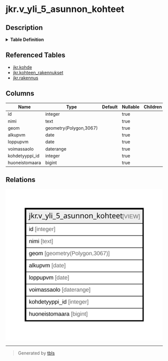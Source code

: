 # jkr.v_yli_5_asunnon_kohteet

## Description

<details>
<summary><strong>Table Definition</strong></summary>

```sql
CREATE VIEW v_yli_5_asunnon_kohteet AS (
 SELECT k.id,
    k.nimi,
    k.geom,
    k.alkupvm,
    k.loppupvm,
    k.voimassaolo,
    k.kohdetyyppi_id,
    yli5.huoneistomaara
   FROM (jkr.kohde k
     JOIN ( SELECT k_1.id,
            sum(COALESCE((r.huoneistomaara)::integer, 1)) AS huoneistomaara
           FROM ((jkr.kohde k_1
             JOIN jkr.kohteen_rakennukset kr ON ((k_1.id = kr.kohde_id)))
             JOIN jkr.rakennus r ON ((kr.rakennus_id = r.id)))
          GROUP BY k_1.id
         HAVING (sum(COALESCE((r.huoneistomaara)::integer, 1)) >= 5)) yli5 ON ((k.id = yli5.id)))
)
```

</details>

## Referenced Tables

- [jkr.kohde](jkr.kohde.md)
- [jkr.kohteen_rakennukset](jkr.kohteen_rakennukset.md)
- [jkr.rakennus](jkr.rakennus.md)

## Columns

| Name | Type | Default | Nullable | Children | Parents | Comment |
| ---- | ---- | ------- | -------- | -------- | ------- | ------- |
| id | integer |  | true |  |  |  |
| nimi | text |  | true |  |  |  |
| geom | geometry(Polygon,3067) |  | true |  |  |  |
| alkupvm | date |  | true |  |  |  |
| loppupvm | date |  | true |  |  |  |
| voimassaolo | daterange |  | true |  |  |  |
| kohdetyyppi_id | integer |  | true |  |  |  |
| huoneistomaara | bigint |  | true |  |  |  |

## Relations

![er](jkr.v_yli_5_asunnon_kohteet.svg)

---

> Generated by [tbls](https://github.com/k1LoW/tbls)
